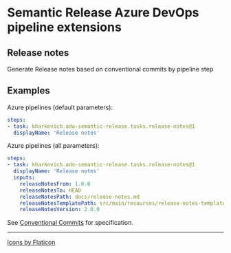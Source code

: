 # Semantic Release Azure DevOps pipeline extensions

## Release notes

Generate Release notes based on conventional commits by pipeline step

## Examples

Azure pipelines (default parameters):
```yaml
steps:
- task: kharkevich.ado-semantic-release.tasks.release-notes@1
  displayName: 'Release notes'
```

Azure pipelines (all parameters):
```yaml
steps:
- task: kharkevich.ado-semantic-release.tasks.release-notes@1
  displayName: 'Release notes'
  inputs:
    releaseNotesFrom: 1.0.0
    releaseNotesTo: HEAD
    releaseNotesPath: docs/release-notes.md 
    releaseNotesTemplatePath: src/main/resources/release-notes-template.md
    releaseNotesVersion: 2.0.0
```

See [Conventional Commits](https://www.conventionalcommits.org/en/v1.0.0/) for specification.

---
[Icons by Flaticon](https://www.flaticon.com/free-icons/)
